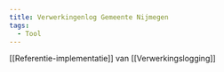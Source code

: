 ```yaml
---
title: Verwerkingenlog Gemeente Nijmegen
tags:
  - Tool
---
```

[[Referentie-implementatie]] van [[Verwerkingslogging]]
